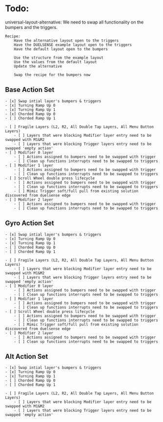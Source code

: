 # Todo:
universal-layout-alternative:
    We need to swap all functionality on the bumpers and the triggers.

    Recipe:
        Have the alternative layout open to the triggers
        Have the DUELSENSE example layout open to the triggers
        Have the default layout open to the bumpers

        Use the structure from the example layout
        Use the values from the default layout
        Update the alternative
        
        Swap the recipe for the bumpers now
    
## Base Action Set
    - [x] Swap intial layer's bumpers & triggers
    - [x] Turning Ramp Up 0
    - [x] Turning Ramp Up 1
    - [x] Chorded Ramp Up 0
    - [ ] Chorded Ramp Up 1

    - [ ] Fragile Layers (L2, R2, All Double Tap Layers, All Menu Button Layers)
        - [ ] Layers that were blocking Modifier layer entry need to be swapped with M1&M2
        - [ ] Layers that were blocking Trigger layers entry need to be swapped 'empty action'
    - [ ] Modifier 0 layer
        - [ ] Actions assigned to bumpers need to be swapped with trigger
        - [ ] Clean up functions interrupts need to be swapped to triggers
    - [ ] Modifier 1 layer
        - [ ] Actions assigned to bumpers need to be swapped with trigger
        - [ ] Clean up functions interrupts need to be swapped to triggers
    - [ ] Scroll Wheel double press lifecycle
        - [ ] Actions assigned to bumpers need to be swapped with trigger
        - [ ] Clean up functions interrupts need to be swapped to triggers
        - [ ] Mimic Trigger soft/full pull from existing solution discovered from duelsense edge
    - [ ] Modifier 2 layer
        - [ ] Actions assigned to bumpers need to be swapped with trigger
        - [ ] Clean up functions interrupts need to be swapped to triggers

## Gyro Action Set
    - [x] Swap intial layer's bumpers & triggers
    - [x] Turning Ramp Up 0
    - [x] Turning Ramp Up 1
    - [ ] Chorded Ramp Up 0
    - [ ] Chorded Ramp Up 1

    - [ ] Fragile Layers (L2, R2, All Double Tap Layers, All Menu Button Layers)
        - [ ] Layers that were blocking Modifier layer entry need to be swapped with M1&M2
        - [ ] Layers that were blocking Trigger layers entry need to be swapped 'empty action'
    - [ ] Modifier 0 layer
        - [ ] Actions assigned to bumpers need to be swapped with trigger
        - [ ] Clean up functions interrupts need to be swapped to triggers
    - [ ] Modifier 1 layer
        - [ ] Actions assigned to bumpers need to be swapped with trigger
        - [ ] Clean up functions interrupts need to be swapped to triggers
    - [ ] Scroll Wheel double press lifecycle
        - [ ] Actions assigned to bumpers need to be swapped with trigger
        - [ ] Clean up functions interrupts need to be swapped to triggers
        - [ ] Mimic Trigger soft/full pull from existing solution discovered from duelsense edge
    - [ ] Modifier 2 layer
        - [ ] Actions assigned to bumpers need to be swapped with trigger
        - [ ] Clean up functions interrupts need to be swapped to triggers

## Alt Action Set
    - [x] Swap intial layer's bumpers & triggers
    - [x] Turning Ramp Up 0
    - [x] Turning Ramp Up 1
    - [ ] Chorded Ramp Up 0
    - [ ] Chorded Ramp Up 1

    - [ ] Fragile Layers (L2, R2, All Double Tap Layers, All Menu Button Layers)
        - [ ] Layers that were blocking Modifier layer entry need to be swapped with M1&M2
        - [ ] Layers that were blocking Trigger layers entry need to be swapped 'empty action'